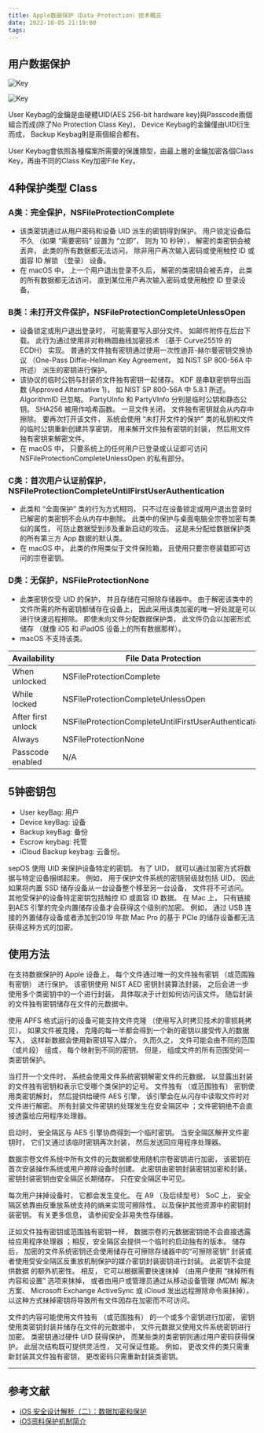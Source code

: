 ```yaml
---
title: Apple数据保护（Data Protection）技术概览
date: 2022-10-05 21:19:00
tags:
---
```


## 用户数据保护

![Key](FBE.jpg)

![Key](KEY-ARCH.jpg)

User Keybag的金鑰是由硬體UID(AES 256-bit hardware key)與Passcode兩個組合而成(除了No Protection Class Key)，
Device Keybag的金鑰僅由UID衍生而成，
Backup Keybag則是兩個組合都有。

User Keybag會依照各種檔案所需要的保護類型，由最上層的金鑰加密各個Class Key，再由不同的Class Key加密File Key。

## 4种保护类型 Class

### A类：完全保护，NSFileProtectionComplete

- 该类密钥通过从用户密码和设备 UID 派生的密钥得到保护。 用户锁定设备后不久 （如果 “需要密码” 设置为 “立即”， 则为 10 秒钟）， 解密的类密钥会被丢弃， 此类的所有数据都无法访问， 除非用户再次输入密码或使用触控 ID 或面容 ID 解锁 （登录） 设备。
- 在 macOS 中， 上一个用户退出登录不久后， 解密的类密钥会被丢弃， 此类的所有数据都无法访问， 直到某位用户再次输入密码或使用触控 ID 登录设备。

### B类：未打开文件保护，NSFileProtectionCompleteUnlessOpen

- 设备锁定或用户退出登录时， 可能需要写入部分文件。 如邮件附件在后台下载。 此行为通过使用非对称椭圆曲线加密技术 （基于 Curve25519 的 ECDH） 实现。 普通的文件独有密钥通过使用一次性迪菲-赫尔曼密钥交换协议 （One-Pass Diffie-Hellman Key Agreement， 如 NIST SP 800-56A 中所述） 派生的密钥进行保护。
- 该协议的临时公钥与封装的文件独有密钥一起储存。 KDF 是串联密钥导出函数 (Approved Alternative 1)， 如 NIST SP 800-56A 中 5.8.1 所述。 AlgorithmID 已忽略。 PartyUInfo 和 PartyVInfo 分别是临时公钥和静态公钥。 SHA256 被用作哈希函数。 一旦文件关闭， 文件独有密钥就会从内存中擦除。 要再次打开该文件， 系统会使用 “未打开文件的保护” 类的私钥和文件的临时公钥重新创建共享密钥， 用来解开文件独有密钥的封装， 然后用文件独有密钥来解密文件。
- 在 macOS 中， 只要系统上的任何用户已登录或认证即可访问 NSFileProtectionCompleteUnlessOpen 的私有部分。

### C类：首次用户认证前保护，NSFileProtectionCompleteUntilFirstUserAuthentication

- 此类和 “全面保护” 类的行为方式相同， 只不过在设备锁定或用户退出登录时已解密的类密钥不会从内存中删除。 此类中的保护与桌面电脑全宗卷加密有类似的属性， 可防止数据受到涉及重新启动的攻击。 这是未分配给数据保护类的所有第三方 App 数据的默认类。
- 在 macOS 中， 此类的作用类似于文件保险箱， 且使用只要宗卷装载即可访问的宗卷密钥。

### D类：无保护，NSFileProtectionNone

- 此类密钥仅受 UID 的保护， 并且存储在可擦除存储器中。 由于解密该类中的文件所需的所有密钥都储存在设备上， 因此采用该类加密的唯一好处就是可以进行快速远程擦除。 即使未向文件分配数据保护类， 此文件仍会以加密形式储存 （就像 iOS 和 iPadOS 设备上的所有数据那样）。
- macOS 不支持该类。


|Availability |File Data Protection |Keychain Data Protection |
|-|-|-|
|When unlocked |NSFileProtectionComplete |kSecAttrAccessibleWhenUnlocked|完全保护|
|While locked |NSFileProtectionCompleteUnlessOpen |N/A |未打开文件保护|
|After first unlock |NSFileProtectionCompleteUntilFirstUserAuthentication |kSecAttrAccessibleAfterFirstUnlock |首次认证前保护|
|Always |NSFileProtectionNone |kSecAttrAccessibleAlways|不保护|
|Passcode enabled |N/A |kSecAttrAccessible WhenPasscodeSetThisDeviceOnly|

## 5钟密钥包

- User keyBag: 用户
- Device keyBag: 设备
- Backup keyBag: 备份
- Escrow keybag: 托管
- iCloud Backup keybag: 云备份。

sepOS 使用 UID 来保护设备特定的密钥。 有了 UID， 就可以通过加密方式将数据与特定设备捆绑起来。 例如， 用于保护文件系统的密钥层级就包括 UID， 因此如果将内置 SSD 储存设备从一台设备整个移至另一台设备， 文件将不可访问。 其他受保护的设备特定密钥包括触控 ID 或面容 ID 数据。 在 Mac 上， 只有链接到AES 引擎的完全内置储存设备才会获得这个级别的加密。 例如， 通过 USB 连接的外置储存设备或者添加到2019 年款 Mac Pro 的基于 PCIe 的储存设备都无法获得这种方式的加密。

## 使用方法

在支持数据保护的 Apple 设备上， 每个文件通过唯一的文件独有密钥 （或范围独有密钥） 进行保护。 该密钥使用 NIST AED 密钥封装算法封装， 之后会进一步使用多个类密钥中的一个进行封装， 具体取决于计划如何访问该文件。 随后封装的文件独有密钥储存在文件的元数据中。

使用 APFS 格式运行的设备可能支持文件克隆 （使用写入时拷贝技术的零损耗拷贝）。 如果文件被克隆， 克隆的每一半都会得到一个新的密钥以接受传入的数据写入， 这样新数据会使用新密钥写入媒介。 久而久之， 文件可能会由不同的范围 （或片段） 组成， 每个映射到不同的密钥。 但是， 组成文件的所有范围受同一类密钥保护。

当打开一个文件时， 系统会使用文件系统密钥解密文件的元数据， 以显露出封装的文件独有密钥和表示它受哪个类保护的记号。 文件独有 （或范围独有） 密钥使用类密钥解封， 然后提供给硬件 AES 引擎， 该引擎会在从闪存中读取文件时对文件进行解密。 所有封装文件密钥的处理发生在安全隔区中 ；文件密钥绝不会直接透露给应用程序处理器。

启动时， 安全隔区与 AES 引擎协商得到一个临时密钥。 当安全隔区解开文件密钥时， 它们又通过该临时密钥再次封装， 然后发送回应用程序处理器。

数据宗卷文件系统中所有文件的元数据都使用随机宗卷密钥进行加密， 该密钥在首次安装操作系统或用户擦除设备时创建。 此密钥由密钥封装密钥加密和封装， 密钥封装密钥由安全隔区长期储存， 只在安全隔区中可见。

每次用户抹掉设备时， 它都会发生变化。 在 A9 （及后续型号） SoC 上， 安全隔区依靠由反重放系统支持的熵来实现可擦除性， 以及保护其他资源中的密钥封装密钥。 有关更多信息， 请参阅安全非易失性存储器。

正如文件独有密钥或范围独有密钥一样， 数据宗卷的元数据密钥绝不会直接透露给应用程序处理器 ；相反，安全隔区会提供一个临时的启动独有的版本。 储存后， 加密的文件系统密钥还会使用储存在可擦除存储器中的“可擦除密钥” 封装或者使用受安全隔区反重放机制保护的媒介密钥封装密钥进行封装。 此密钥不会提供数据
的额外机密性。 相反， 它可以根据需要快速抹掉 （由用户使用 “抹掉所有内容和设置” 选项来抹掉， 或者由用户或管理员通过从移动设备管理 (MDM) 解决方案、 Microsoft Exchange ActiveSync 或 iCloud 发出远程擦除命令来抹掉）。 以这种方式抹掉密钥将导致所有文件因存在加密而不可访问。

文件的内容可能使用文件独有 （或范围独有） 的一个或多个密钥进行加密， 密钥使用类密钥封装并储存在文件的元数据中， 文件元数据又使用文件系统密钥进行加密。 类密钥通过硬件 UID 获得保护， 而某些类的类密钥则通过用户密码获得保护。 此层次结构既可提供灵活性， 又可保证性能。 例如， 更改文件的类只需重新封装其文件独有密钥， 更改密码只需重新封装类密钥。

---

## 参考文献

- [iOS 安全设计解析（二）：数据加密和保护](https://blog.blupig.net/ios-security-encryption)
- [iOS资料保护机制简介](https://www.kaotenforensic.com/ios/ios-data-protection/)
